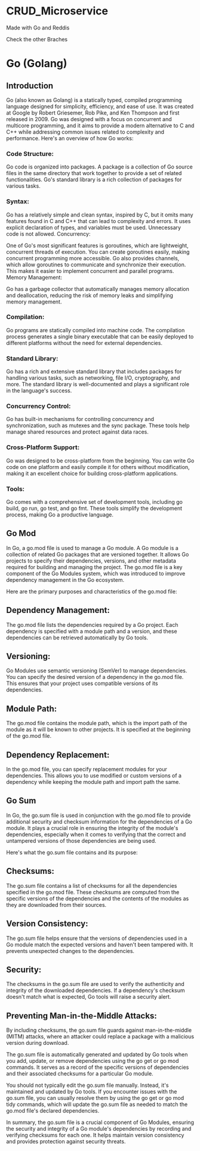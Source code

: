 # CRUD_Microservice
Made with Go and Reddis

Check the other Braches 
# Go (Golang)

## Introduction

<p>
  Go (also known as Golang) is a statically typed, compiled programming language designed for simplicity, efficiency, and ease of use. It was created at Google by Robert Griesemer, Rob Pike, and Ken Thompson and first released in 2009. Go was designed with a focus on concurrent and multicore programming, and it aims to provide a modern alternative to C and C++ while addressing common issues related to complexity and performance. Here's an overview of how Go works:

### Code Structure:

Go code is organized into packages. A package is a collection of Go source files in the same directory that work together to provide a set of related functionalities. Go's standard library is a rich collection of packages for various tasks.
### Syntax:

Go has a relatively simple and clean syntax, inspired by C, but it omits many features found in C and C++ that can lead to complexity and errors.
It uses explicit declaration of types, and variables must be used. Unnecessary code is not allowed.
Concurrency:

One of Go's most significant features is goroutines, which are lightweight, concurrent threads of execution. You can create goroutines easily, making concurrent programming more accessible.
Go also provides channels, which allow goroutines to communicate and synchronize their execution. This makes it easier to implement concurrent and parallel programs.
Memory Management:

Go has a garbage collector that automatically manages memory allocation and deallocation, reducing the risk of memory leaks and simplifying memory management.
### Compilation:

Go programs are statically compiled into machine code. The compilation process generates a single binary executable that can be easily deployed to different platforms without the need for external dependencies.
### Standard Library:

Go has a rich and extensive standard library that includes packages for handling various tasks, such as networking, file I/O, cryptography, and more. The standard library is well-documented and plays a significant role in the language's success.
### Concurrency Control:

Go has built-in mechanisms for controlling concurrency and synchronization, such as mutexes and the sync package. These tools help manage shared resources and protect against data races.
### Cross-Platform Support:

Go was designed to be cross-platform from the beginning. You can write Go code on one platform and easily compile it for others without modification, making it an excellent choice for building cross-platform applications.
### Tools:

Go comes with a comprehensive set of development tools, including go build, go run, go test, and go fmt. These tools simplify the development process, making Go a productive language.
</p>

## Go Mod
<p>
  In Go, a go.mod file is used to manage a Go module. A Go module is a collection of related Go packages that are versioned together. It allows Go projects to specify their dependencies, versions, and other metadata required for building and managing the project. The go.mod file is a key component of the Go Modules system, which was introduced to improve dependency management in the Go ecosystem.

Here are the primary purposes and characteristics of the go.mod file:

## Dependency Management: 
The go.mod file lists the dependencies required by a Go project. Each dependency is specified with a module path and a version, and these dependencies can be retrieved automatically by Go tools.

## Versioning:
Go Modules use semantic versioning (SemVer) to manage dependencies. You can specify the desired version of a dependency in the go.mod file. This ensures that your project uses compatible versions of its dependencies.

## Module Path:
The go.mod file contains the module path, which is the import path of the module as it will be known to other projects. It is specified at the beginning of the go.mod file.

## Dependency Replacement: 
In the go.mod file, you can specify replacement modules for your dependencies. This allows you to use modified or custom versions of a dependency while keeping the module path and import path the same.
</p>

## Go Sum

<p>
In Go, the go.sum file is used in conjunction with the go.mod file to provide additional security and checksum information for the dependencies of a Go module. It plays a crucial role in ensuring the integrity of the module's dependencies, especially when it comes to verifying that the correct and untampered versions of those dependencies are being used.

Here's what the go.sum file contains and its purpose:

## Checksums: 
The go.sum file contains a list of checksums for all the dependencies specified in the go.mod file. These checksums are computed from the specific versions of the dependencies and the contents of the modules as they are downloaded from their sources.

## Version Consistency:
The go.sum file helps ensure that the versions of dependencies used in a Go module match the expected versions and haven't been tampered with. It prevents unexpected changes to the dependencies.

## Security:
The checksums in the go.sum file are used to verify the authenticity and integrity of the downloaded dependencies. If a dependency's checksum doesn't match what is expected, Go tools will raise a security alert.

## Preventing Man-in-the-Middle Attacks: 
By including checksums, the go.sum file guards against man-in-the-middle (MITM) attacks, where an attacker could replace a package with a malicious version during download.

The go.sum file is automatically generated and updated by Go tools when you add, update, or remove dependencies using the go get or go mod commands. It serves as a record of the specific versions of dependencies and their associated checksums for a particular Go module.

You should not typically edit the go.sum file manually. Instead, it's maintained and updated by Go tools. If you encounter issues with the go.sum file, you can usually resolve them by using the go get or go mod tidy commands, which will update the go.sum file as needed to match the go.mod file's declared dependencies.

In summary, the go.sum file is a crucial component of Go Modules, ensuring the security and integrity of a Go module's dependencies by recording and verifying checksums for each one. It helps maintain version consistency and provides protection against security threats.
</p>
